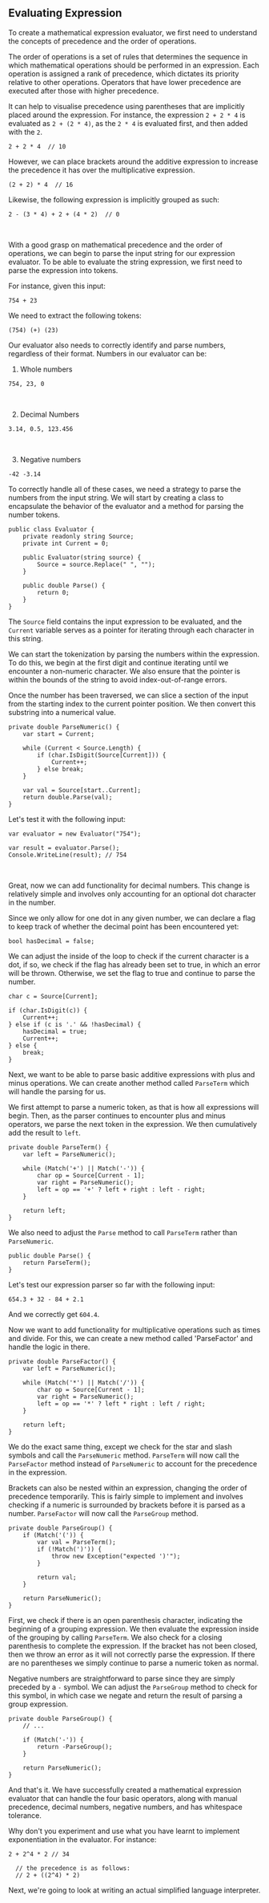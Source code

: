## Evaluating Expression

To create a mathematical expression evaluator, we first need to understand the concepts of precedence and the order of operations.

The order of operations is a set of rules that determines the sequence in which mathematical operations should be performed in an expression. Each operation is assigned a rank of precedence, which dictates its priority relative to other operations. Operators that have lower precedence are executed after those with higher precedence.

It can help to visualise precedence using parentheses that are implicitly placed around the expression. For instance, the expression `2 + 2 * 4` is evaluated as `2 + (2 * 4)`, as the `2 * 4` is evaluated first, and then added with the `2`.

```
2 + 2 * 4  // 10
```

However, we can place brackets around the additive expression to increase the precedence it has over the multiplicative expression.

```
(2 + 2) * 4  // 16
```

Likewise, the following expression is implicitly grouped as such:

```
2 - (3 * 4) + 2 + (4 * 2)  // 0
```

<br/>

With a good grasp on mathematical precedence and the order of operations, we can begin to parse the input string for our expression evaluator. To be able to evaluate the string expression, we first need to parse the expression into tokens.

For instance, given this input:

```
754 + 23
```

We need to extract the following tokens:

```
(754) (+) (23)
```

Our evaluator also needs to correctly identify and parse numbers, regardless of their format. Numbers in our evaluator can be:


1. Whole numbers
```
754, 23, 0
```

<br/>

2. Decimal Numbers
```
3.14, 0.5, 123.456
```

<br/>

3. Negative numbers
```
-42 -3.14
```

To correctly handle all of these cases, we need a strategy to parse the numbers from the input string. We will start by creating a class to encapsulate the behavior of the evaluator and a method for parsing the number tokens.


```
public class Evaluator {
    private readonly string Source;
    private int Current = 0;

    public Evaluator(string source) {
        Source = source.Replace(" ", "");
    }

    public double Parse() {
        return 0;
    }
}
```

The `Source` field contains the input expression to be evaluated, and the `Current` variable serves as a pointer for iterating through each character in this string.

We can start the tokenization by parsing the numbers within the expression. To do this, we begin at the first digit and continue iterating until we encounter a non-numeric character. We also ensure that the pointer is within the bounds of the string to avoid index-out-of-range errors.

Once the number has been traversed, we can slice a section of the input from the starting index to the current pointer position. We then convert this substring into a numerical value.

```
private double ParseNumeric() {
    var start = Current;

    while (Current < Source.Length) {
        if (char.IsDigit(Source[Current])) {
            Current++;
        } else break;
    }

    var val = Source[start..Current];
    return double.Parse(val);
}
```

Let's test it with the following input:

```
var evaluator = new Evaluator("754");

var result = evaluator.Parse();
Console.WriteLine(result); // 754
```

<br/>

Great, now we can add functionality for decimal numbers. This change is relatively simple and involves only accounting for an optional dot character in the number.

Since we only allow for one dot in any given number, we can declare a flag to keep track of whether the decimal point has been encountered yet:

```
bool hasDecimal = false;
```

We can adjust the inside of the loop to check if the current character is a dot, if so, we check if the flag has already been set to true, in which an error will be thrown. Otherwise, we set the flag to true and continue to parse the number.

```
char c = Source[Current];

if (char.IsDigit(c)) {
    Current++;
} else if (c is '.' && !hasDecimal) {
    hasDecimal = true;
    Current++;
} else {
    break;
}
```

Next, we want to be able to parse basic additive expressions with plus and minus operations. We can create another method called `ParseTerm` which will handle the parsing for us.

We first attempt to parse a numeric token, as that is how all expressions will begin. Then, as the parser continues to encounter plus and minus operators, we parse the next token in the expression. We then cumulatively add the result to `left`.

```
private double ParseTerm() {
    var left = ParseNumeric();

    while (Match('+') || Match('-')) {
        char op = Source[Current - 1];
        var right = ParseNumeric();
        left = op == '+' ? left + right : left - right;
    }

    return left;
}
```

We also need to adjust the `Parse` method to call `ParseTerm` rather than `ParseNumeric`.

```
public double Parse() {
    return ParseTerm();
}
```

Let's test our expression parser so far with the following input:

```
654.3 + 32 - 84 + 2.1
```

And we correctly get `604.4`.

Now we want to add functionality for multiplicative operations such as times and divide. For this, we can create a new method called 'ParseFactor' and handle the logic in there.

```
private double ParseFactor() {
    var left = ParseNumeric();

    while (Match('*') || Match('/')) {
        char op = Source[Current - 1];
        var right = ParseNumeric();
        left = op == '*' ? left * right : left / right;
    }

    return left;
}
```

We do the exact same thing, except we check for the star and slash symbols and call the `ParseNumeric` method. `ParseTerm` will now call the `ParseFactor` method instead of `ParseNumeric` to account for the precedence in the expression.

Brackets can also be nested within an expression, changing the order of precedence temporarily. This is fairly simple to implement and involves checking if a numeric is surrounded by brackets before it is parsed as a number. `ParseFactor` will now call the `ParseGroup` method.

```
private double ParseGroup() {
    if (Match('(')) {
        var val = ParseTerm();
        if (!Match(')')) {
            throw new Exception("expected ')'");
        }

        return val;
    }

    return ParseNumeric();
}
```

First, we check if there is an open parenthesis character, indicating the beginning of a grouping expression. We then evaluate the expression inside of the grouping by calling `ParseTerm`. We also check for a closing parenthesis to complete the expression. If the bracket has not been closed, then we throw an error as it will not correctly parse the expression. If there are no parentheses we simply continue to parse a numeric token as normal.

Negative numbers are straightforward to parse since they are simply preceded by a `-` symbol. We can adjust the `ParseGroup` method to check for this symbol, in which case we negate and return the result of parsing a group expression.

```
private double ParseGroup() {
    // ...

    if (Match('-')) {
        return -ParseGroup();
    }
    
    return ParseNumeric();
}
```

And that's it. We have successfully created a mathematical expression evaluator that can handle the four basic operators, along with manual precedence, decimal numbers, negative numbers, and has whitespace tolerance. 

Why don't you experiment and use what you have learnt to implement exponentiation in the evaluator. For instance:

```
2 + 2^4 * 2 // 34

  // the precedence is as follows:
  // 2 + ((2^4) * 2)
```

Next, we're going to look at writing an actual simplified language interpreter.